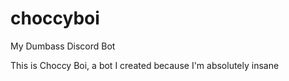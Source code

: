 # choccyboi
My Dumbass Discord Bot

This is Choccy Boi, a bot I created because I'm absolutely insane
